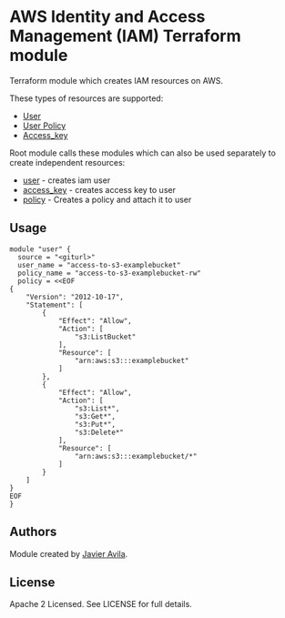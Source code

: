 AWS Identity and Access Management (IAM) Terraform module
================================================

Terraform module which creates IAM resources on AWS.

These types of resources are supported:

* [User](https://www.terraform.io/docs/providers/aws/d/iam_user.html)
* [User Policy](https://www.terraform.io/docs/providers/aws/r/iam_policy.html)
* [Access_key](https://www.terraform.io/docs/providers/aws/r/iam_access_key.html)

Root module calls these modules which can also be used separately to create independent resources:

* [user]() - creates iam user
* [access_key]() - creates access key to user
* [policy]() - Creates a policy and attach it to user

Usage
-----

```hcl
module "user" {
  source = "<giturl>"
  user_name = "access-to-s3-examplebucket"
  policy_name = "access-to-s3-examplebucket-rw"
  policy = <<EOF
{
    "Version": "2012-10-17",
    "Statement": [
        {
            "Effect": "Allow",
            "Action": [
                "s3:ListBucket"
            ],
            "Resource": [
                "arn:aws:s3:::examplebucket"
            ]
        },
        {
            "Effect": "Allow",
            "Action": [
                "s3:List*",
                "s3:Get*",
                "s3:Put*",
                "s3:Delete*"
            ],
            "Resource": [
                "arn:aws:s3:::examplebucket/*"
            ]
        }
    ]
}
EOF
}
```

Authors
-------

Module created by [Javier Avila](https://github.com/javilac).

License
-------

Apache 2 Licensed. See LICENSE for full details.
